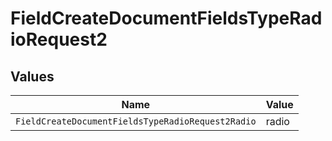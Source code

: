 # FieldCreateDocumentFieldsTypeRadioRequest2


## Values

| Name                                              | Value                                             |
| ------------------------------------------------- | ------------------------------------------------- |
| `FieldCreateDocumentFieldsTypeRadioRequest2Radio` | radio                                             |